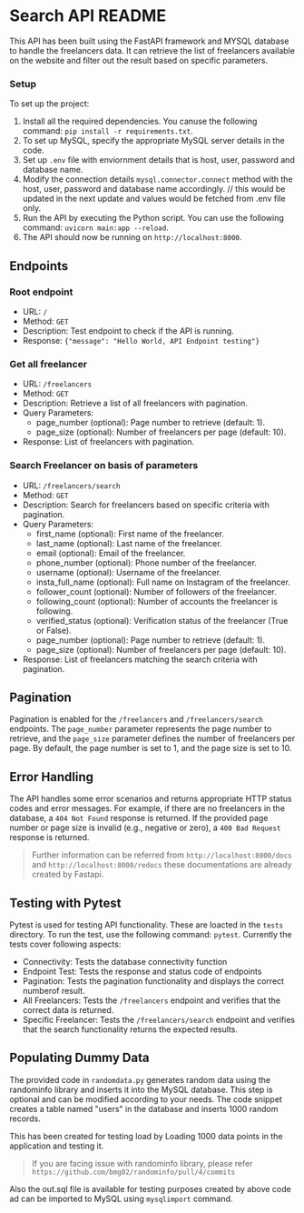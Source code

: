 # Search API README

This API has been built using the FastAPI framework and MYSQL database to handle the freelancers data. It can retrieve the list of freelancers available on the website and filter out the result based on specific parameters.

### Setup 

To set up the project:

1. Install all the required dependencies. You canuse the following command: ```pip install -r requirements.txt```.
2. To set up MySQL, specify the appropriate MySQL server details in the code.
3. Set up `.env` file with enviornment details that is host, user, password and database name.
4. Modify the connection details `mysql.connector.connect` method with the host, user, password and database name accordingly. 
// this would be updated in the next update and values would be fetched from .env file only.
5. Run the API by executing the Python script. You can use the following command: ``` uvicorn main:app --reload ```.
6. The API should now be running on `http://localhost:8000`.

## Endpoints

### Root endpoint
* URL: `/`
* Method: `GET`
* Description: Test endpoint to check if the API is running.
* Response: ```{"message": "Hello World, API Endpoint testing"}```

### Get all freelancer
* URL: `/freelancers`
* Method: `GET`
* Description: Retrieve a list of all freelancers with pagination.
* Query Parameters:
    * page_number (optional): Page number to retrieve (default: 1).
    * page_size (optional): Number of freelancers per page (default: 10).
* Response: List of freelancers with pagination.


### Search Freelancer on basis of parameters

* URL: `/freelancers/search`
* Method: `GET`
* Description: Search for freelancers based on specific criteria with pagination.
* Query Parameters:
    * first_name (optional): First name of the freelancer.
    * last_name (optional): Last name of the freelancer.
    * email (optional): Email of the freelancer.
    * phone_number (optional): Phone number of the freelancer.
    * username (optional): Username of the freelancer.
    * insta_full_name (optional): Full name on Instagram of the freelancer.
    * follower_count (optional): Number of followers of the freelancer.
    * following_count (optional): Number of accounts the freelancer is following.
    * verified_status (optional): Verification status of the freelancer (True or False).
    * page_number (optional): Page number to retrieve (default: 1).
    * page_size (optional): Number of freelancers per page (default: 10).
* Response: List of freelancers matching the search criteria with pagination.


## Pagination
Pagination is enabled for the `/freelancers` and `/freelancers/search` endpoints. The `page_number` parameter represents the page number to retrieve, and the `page_size` parameter defines the number of freelancers per page. By default, the page number is set to 1, and the page size is set to 10.

## Error Handling
The API handles some error scenarios and returns appropriate HTTP status codes and error messages. For example, if there are no freelancers in the database, a `404 Not Found` response is returned. If the provided page number or page size is invalid (e.g., negative or zero), a `400 Bad Request` response is returned.

> Further information can be referred from `http://localhost:8000/docs` and `http://localhost:8000/redocs` these documentations are already created by Fastapi.

## Testing with Pytest
Pytest is used for testing API functionality. These are loacted in the `tests` directory. To run the test, use the following command: ```pytest```.
Currently the tests cover following aspects:
* Connectivity: Tests the database connectivity function
* Endpoint Test: Tests the response and status code of endpoints
* Pagination: Tests the pagination functionality and displays the correct numberof result.
* All Freelancers: Tests the `/freelancers` endpoint and verifies that the correct data is returned.
* Specific Freelancer: Tests the `/freelancers/search` endpoint and verifies that the search functionality returns the expected results.



## Populating Dummy Data
The provided code in `randomdata.py` generates random data using the randominfo library and inserts it into the MySQL database. This step is optional and can be modified according to your needs. The code snippet creates a table named "users" in the database and inserts 1000 random records.

This has been created for testing load by Loading 1000 data points in the application and testing it.
> If you are facing issue with randominfo library, please refer `https://github.com/bmg02/randominfo/pull/4/commits`

Also the out.sql file is available for testing purposes created by above code ad can be imported to MySQL using `mysqlimport` command.